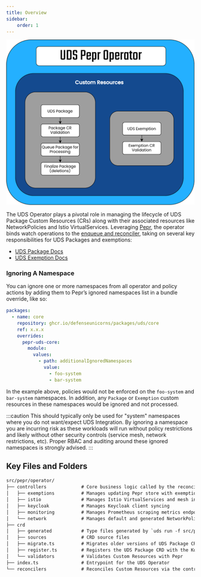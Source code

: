 ```yaml
---
title: Overview
sidebar:
    order: 1
---
```


![UDS Operator Overview Flows](https://github.com/defenseunicorns/uds-core/blob/main/docs/.images/diagrams/uds-core-operator-custom-resources.svg?raw=true)

The UDS Operator plays a pivotal role in managing the lifecycle of UDS Package Custom Resources (CRs) along with their associated resources like NetworkPolicies and Istio VirtualServices. Leveraging [Pepr](https://github.com/defenseunicorns/pepr), the operator binds watch operations to the [enqueue and reconciler](https://docs.pepr.dev/v0.52.2/user-guide/actions/reconcile/), taking on several key responsibilities for UDS Packages and exemptions:

* [UDS Package Docs](https://uds.defenseunicorns.com/reference/configuration/uds-operator/package/)
* [UDS Exemption Docs](https://uds.defenseunicorns.com/reference/configuration/uds-operator/exemption/)

### Ignoring A Namespace

You can ignore one or more namespaces from all operator and policy actions by adding them to Pepr’s ignored namespaces list in a bundle override, like so:

```yaml
packages:
  - name: core
    repository: ghcr.io/defenseunicorns/packages/uds/core
    ref: x.x.x
    overrides:
      pepr-uds-core:
        module:
          values:
            - path: additionalIgnoredNamespaces
              value:
                - foo-system
                - bar-system
```

In the example above, policies would not be enforced on the `foo-system` and `bar-system` namespaces. In addition, any `Package` or `Exemption` custom resources in these namespaces would be ignored and not processed.

:::caution
This should typically only be used for "system" namespaces where you do not want/expect UDS Integration. By ignoring a namespace you are incurring risk as these workloads will run without policy restrictions and likely without other security controls (service mesh, network restrictions, etc). Proper RBAC and auditing around these ignored namespaces is strongly advised.
:::

## Key Files and Folders

```txt
src/pepr/operator/
├── controllers             # Core business logic called by the reconciler
│   ├── exemptions          # Manages updating Pepr store with exemptions from UDS Exemption
│   ├── istio               # Manages Istio VirtualServices and mesh integration for UDS Packages/Namespace
│   ├── keycloak            # Manages Keycloak client syncing
│   ├── monitoring          # Manages Prometheus scraping metrics endpoints
│   └── network             # Manages default and generated NetworkPolicies for UDS Packages/Namespace
├── crd
│   ├── generated           # Type files generated by `uds run -f src/pepr/tasks.yaml gen-crds`
│   ├── sources             # CRD source files
│   ├── migrate.ts          # Migrates older versions of UDS Package CRs to new version
│   ├── register.ts         # Registers the UDS Package CRD with the Kubernetes API
│   └── validators          # Validates Custom Resources with Pepr
├── index.ts                # Entrypoint for the UDS Operator
└── reconcilers             # Reconciles Custom Resources via the controllers
```
